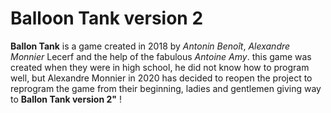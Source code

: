 # Balloon Tank version 2
 **Ballon Tank** is a game created in 2018 by *Antonin Benoît*, *Alexandre Monnier* Lecerf and the help of the fabulous *Antoine Amy*. this game was created when they were in high school, he did not know how to program well, but Alexandre Monnier in 2020 has decided to reopen the project to reprogram the game from their beginning, ladies and gentlemen giving way to **Ballon Tank version 2"** !
